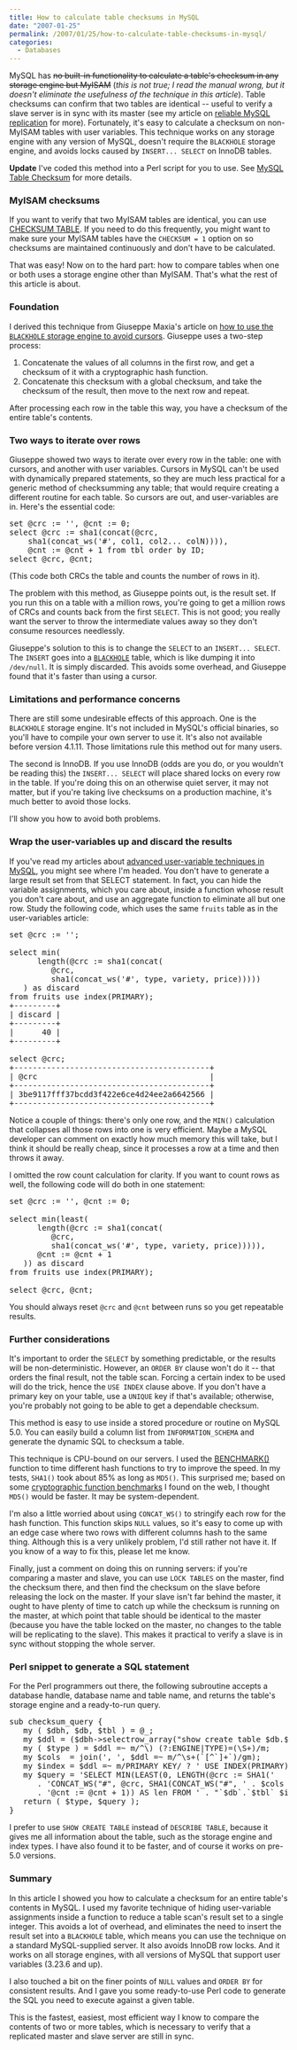 ```yaml
---
title: How to calculate table checksums in MySQL
date: "2007-01-25"
permalink: /2007/01/25/how-to-calculate-table-checksums-in-mysql/
categories:
  - Databases
---
```

MySQL has <del datetime="2007-05-04T20:28:30+00:00">no built-in functionality to calculate a table's checksum in any storage engine but MyISAM</del> (*this is not true; I read the manual wrong, but it doesn't eliminate the usefulness of the technique in this article*). Table checksums can confirm that two tables are identical -- useful to verify a slave server is in sync with its master (see my article on [reliable MySQL replication][1] for more). Fortunately, it's easy to calculate a checksum on non-MyISAM tables with user variables. This technique works on any storage engine with any version of MySQL, doesn't require the `BLACKHOLE` storage engine, and avoids locks caused by `INSERT... SELECT` on InnoDB tables.

**Update** I've coded this method into a Perl script for you to use. See [MySQL Table Checksum][2] for more details.

### MyISAM checksums

If you want to verify that two MyISAM tables are identical, you can use [CHECKSUM TABLE][3]. If you need to do this frequently, you might want to make sure your MyISAM tables have the `CHECKSUM = 1` option on so checksums are maintained continuously and don't have to be calculated.

That was easy! Now on to the hard part: how to compare tables when one or both uses a storage engine other than MyISAM. That's what the rest of this article is about.

### Foundation

I derived this technique from Giuseppe Maxia's article on [how to use the `BLACKHOLE` storage engine to avoid cursors][4]. Giuseppe uses a two-step process:

1.  Concatenate the values of all columns in the first row, and get a checksum of it with a cryptographic hash function.
2.  Concatenate this checksum with a global checksum, and take the checksum of the result, then move to the next row and repeat.

After processing each row in the table this way, you have a checksum of the entire table's contents.

### Two ways to iterate over rows

Giuseppe showed two ways to iterate over every row in the table: one with cursors, and another with user variables. Cursors in MySQL can't be used with dynamically prepared statements, so they are much less practical for a generic method of checksumming any table; that would require creating a different routine for each table. So cursors are out, and user-variables are in. Here's the essential code:

<pre>set @crc := '', @cnt := 0;
select @crc := sha1(concat(@crc,
    sha1(concat_ws('#', col1, col2... colN)))),
    @cnt := @cnt + 1 from tbl order by ID;
select @crc, @cnt;</pre>

(This code both CRCs the table and counts the number of rows in it).

The problem with this method, as Giuseppe points out, is the result set. If you run this on a table with a million rows, you're going to get a million rows of CRCs and counts back from the first `SELECT`. This is not good; you really want the server to throw the intermediate values away so they don't consume resources needlessly.

Giuseppe's solution to this is to change the `SELECT` to an `INSERT... SELECT`. The `INSERT` goes into a [`BLACKHOLE`][5] table, which is like dumping it into `/dev/null`. It is simply discarded. This avoids some overhead, and Giuseppe found that it's faster than using a cursor.

### Limitations and performance concerns

There are still some undesirable effects of this approach. One is the `BLACKHOLE` storage engine. It's not included in MySQL's official binaries, so you'll have to compile your own server to use it. It's also not available before version 4.1.11. Those limitations rule this method out for many users.

The second is InnoDB. If you use InnoDB (odds are you do, or you wouldn't be reading this) the `INSERT... SELECT` will place shared locks on every row in the table. If you're doing this on an otherwise quiet server, it may not matter, but if you're taking live checksums on a production machine, it's much better to avoid those locks.

I'll show you how to avoid both problems.

### Wrap the user-variables up and discard the results

If you've read my articles about [advanced user-variable techniques in MySQL][6], you might see where I'm headed. You don't have to generate a large result set from that SELECT statement. In fact, you can hide the variable assignments, which you care about, inside a function whose result you don't care about, and use an aggregate function to eliminate all but one row. Study the following code, which uses the same `fruits` table as in the user-variables article:

<pre>set @crc := '';

select min(
      length(@crc := sha1(concat(
         @crc,
         sha1(concat_ws('#', type, variety, price)))))
   ) as discard
from fruits use index(PRIMARY);
+---------+
| discard |
+---------+
|      40 |
+---------+

select @crc;
+------------------------------------------+
| @crc                                     |
+------------------------------------------+
| 3be9117fff37bcdd3f422e6ce4d24ee2a6642566 |
+------------------------------------------+</pre>

Notice a couple of things: there's only one row, and the `MIN()` calculation that collapses all those rows into one is very efficient. Maybe a MySQL developer can comment on exactly how much memory this will take, but I think it should be really cheap, since it processes a row at a time and then throws it away.

I omitted the row count calculation for clarity. If you want to count rows as well, the following code will do both in one statement:

<pre>set @crc := '', @cnt := 0;

select min(least(
      length(@crc := sha1(concat(
         @crc,
         sha1(concat_ws('#', type, variety, price))))),
      @cnt := @cnt + 1
   )) as discard
from fruits use index(PRIMARY);

select @crc, @cnt;</pre>

You should always reset `@crc` and `@cnt` between runs so you get repeatable results.

### Further considerations

It's important to order the `SELECT` by something predictable, or the results will be non-deterministic. However, an `ORDER BY` clause won't do it -- that orders the final result, not the table scan. Forcing a certain index to be used will do the trick, hence the `USE INDEX` clause above. If you don't have a primary key on your table, use a `UNIQUE` key if that's available; otherwise, you're probably not going to be able to get a dependable checksum.

This method is easy to use inside a stored procedure or routine on MySQL 5.0. You can easily build a column list from `INFORMATION_SCHEMA` and generate the dynamic SQL to checksum a table.

This technique is CPU-bound on our servers. I used the [BENCHMARK()][7] function to time different hash functions to try to improve the speed. In my tests, `SHA1()` took about 85% as long as `MD5()`. This surprised me; based on some [cryptographic function benchmarks][8] I found on the web, I thought `MD5()` would be faster. It may be system-dependent.

I'm also a little worried about using `CONCAT_WS()` to stringify each row for the hash function. This function skips `NULL` values, so it's easy to come up with an edge case where two rows with different columns hash to the same thing. Although this is a very unlikely problem, I'd still rather not have it. If you know of a way to fix this, please let me know.

Finally, just a comment on doing this on running servers: if you're comparing a master and slave, you can use `LOCK TABLES` on the master, find the checksum there, and then find the checksum on the slave before releasing the lock on the master. If your slave isn't far behind the master, it ought to have plenty of time to catch up while the checksum is running on the master, at which point that table should be identical to the master (because you have the table locked on the master, no changes to the table will be replicating to the slave). This makes it practical to verify a slave is in sync without stopping the whole server.

### Perl snippet to generate a SQL statement

For the Perl programmers out there, the following subroutine accepts a database handle, database name and table name, and returns the table's storage engine and a ready-to-run query.

<pre>sub checksum_query {
   my ( $dbh, $db, $tbl ) = @_;
   my $ddl = ($dbh->selectrow_array("show create table $db.$tbl"))[1];
   my ( $type ) = $ddl =~ m/^\) (?:ENGINE|TYPE)=(\S+)/m;
   my $cols  = join(', ', $ddl =~ m/^\s+(`[^`]+`)/gm);
   my $index = $ddl =~ m/PRIMARY KEY/ ? ' USE INDEX(PRIMARY)' : '';
   my $query = 'SELECT MIN(LEAST(0, LENGTH(@crc := SHA1('
      . 'CONCAT_WS("#", @crc, SHA1(CONCAT_WS("#", ' . $cols . '))))),'
      . '@cnt := @cnt + 1)) AS len FROM ' . "`$db`.`$tbl` $index";
   return ( $type, $query );
}</pre>

I prefer to use `SHOW CREATE TABLE` instead of `DESCRIBE TABLE`, because it gives me all information about the table, such as the storage engine and index types. I have also found it to be faster, and of course it works on pre-5.0 versions.

### Summary

In this article I showed you how to calculate a checksum for an entire table's contents in MySQL. I used my favorite technique of hiding user-variable assignments inside a function to reduce a table scan's result set to a single integer. This avoids a lot of overhead, and eliminates the need to insert the result set into a `BLACKHOLE` table, which means you can use the technique on a standard MySQL-supplied server. It also avoids InnoDB row locks. And it works on all storage engines, with all versions of MySQL that support user variables (3.23.6 and up).

I also touched a bit on the finer points of `NULL` values and `ORDER BY` for consistent results. And I gave you some ready-to-use Perl code to generate the SQL you need to execute against a given table.

This is the fastest, easiest, most efficient way I know to compare the contents of two or more tables, which is necessary to verify that a replicated master and slave server are still in sync.

 [1]: http://www.xaprb.com/blog/2007/01/20/how-to-make-mysql-replication-reliable/
 [2]: /blog/2007/02/26/introducing-mysql-table-checksum/
 [3]: http://dev.mysql.com/doc/refman/5.0/en/checksum-table.html
 [4]: http://datacharmer.blogspot.com/2006/03/seeking-alternatives-to-cursors.html
 [5]: http://dev.mysql.com/doc/refman/5.0/en/blackhole-storage-engine.html
 [6]: /blog/2006/12/15/advanced-mysql-user-variable-techniques/
 [7]: http://dev.mysql.com/doc/refman/5.0/en/information-functions.html
 [8]: http://www.cryptopp.com/benchmarks.html

